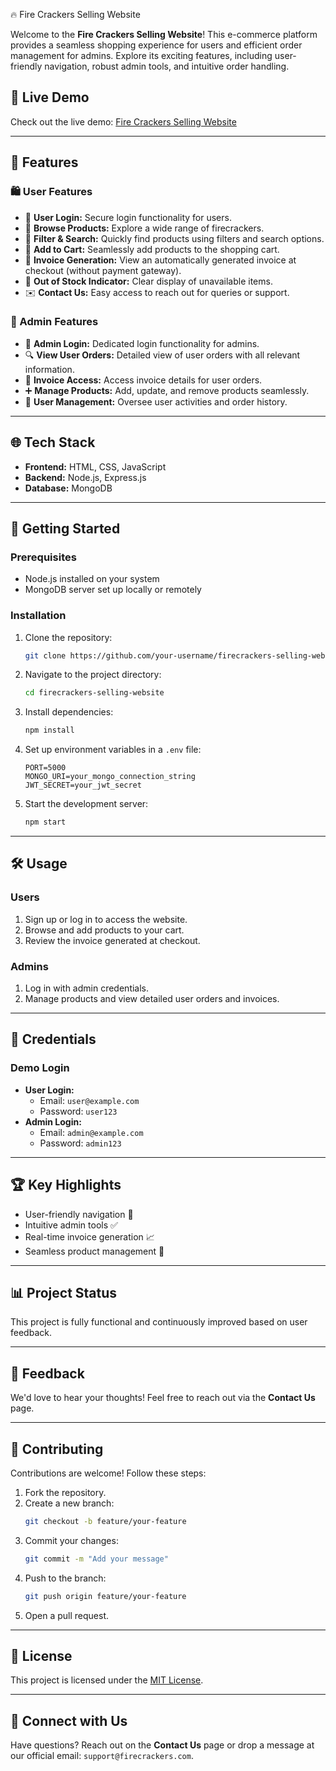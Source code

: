 🔥 Fire Crackers Selling Website

Welcome to the **Fire Crackers Selling Website**! This e-commerce platform provides a seamless shopping experience for users and efficient order management for admins. Explore its exciting features, including user-friendly navigation, robust admin tools, and intuitive order handling.

## 📍 Live Demo
Check out the live demo: [Fire Crackers Selling Website](https://smtraders.onrender.com/)

---

## 🌟 Features

### 🛍️ User Features
- 🔑 **User Login:** Secure login functionality for users.
- 🎉 **Browse Products:** Explore a wide range of firecrackers.
- 🔎 **Filter & Search:** Quickly find products using filters and search options.
- 🛒 **Add to Cart:** Seamlessly add products to the shopping cart.
- 📝 **Invoice Generation:** View an automatically generated invoice at checkout (without payment gateway).
- 📢 **Out of Stock Indicator:** Clear display of unavailable items.
- ✉️ **Contact Us:** Easy access to reach out for queries or support.

### 💪 Admin Features
- 🔑 **Admin Login:** Dedicated login functionality for admins.
- 🔍 **View User Orders:** Detailed view of user orders with all relevant information.
- 📝 **Invoice Access:** Access invoice details for user orders.
- ➕ **Manage Products:** Add, update, and remove products seamlessly.
- 👤 **User Management:** Oversee user activities and order history.

---

## 🌐 Tech Stack
- **Frontend:** HTML, CSS, JavaScript
- **Backend:** Node.js, Express.js
- **Database:** MongoDB

---

## 📖 Getting Started

### Prerequisites
- Node.js installed on your system
- MongoDB server set up locally or remotely

### Installation
1. Clone the repository:
   ```bash
   git clone https://github.com/your-username/firecrackers-selling-website.git
   ```
2. Navigate to the project directory:
   ```bash
   cd firecrackers-selling-website
   ```
3. Install dependencies:
   ```bash
   npm install
   ```
4. Set up environment variables in a `.env` file:
   ```
   PORT=5000
   MONGO_URI=your_mongo_connection_string
   JWT_SECRET=your_jwt_secret
   ```
5. Start the development server:
   ```bash
   npm start
   ```

---

## 🛠️ Usage

### Users
1. Sign up or log in to access the website.
2. Browse and add products to your cart.
3. Review the invoice generated at checkout.

### Admins
1. Log in with admin credentials.
2. Manage products and view detailed user orders and invoices.

---

## 🚨 Credentials

### Demo Login
- **User Login:**
  - Email: `user@example.com`
  - Password: `user123`
- **Admin Login:**
  - Email: `admin@example.com`
  - Password: `admin123`

---


## 🏆 Key Highlights
- User-friendly navigation 🎨
- Intuitive admin tools ✅
- Real-time invoice generation 📈
- Seamless product management 🎁

---

## 📊 Project Status
This project is fully functional and continuously improved based on user feedback.

---

## 📢 Feedback
We'd love to hear your thoughts! Feel free to reach out via the **Contact Us** page.

---

## 🔧 Contributing
Contributions are welcome! Follow these steps:
1. Fork the repository.
2. Create a new branch:
   ```bash
   git checkout -b feature/your-feature
   ```
3. Commit your changes:
   ```bash
   git commit -m "Add your message"
   ```
4. Push to the branch:
   ```bash
   git push origin feature/your-feature
   ```
5. Open a pull request.

---

## 💚 License
This project is licensed under the [MIT License](LICENSE).

---

## 🔗 Connect with Us
Have questions? Reach out on the **Contact Us** page or drop a message at our official email: `support@firecrackers.com`.



